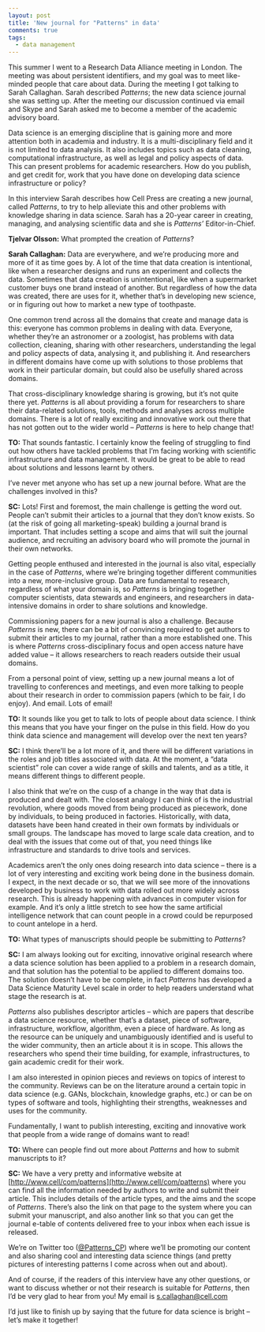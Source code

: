 ```yaml
---
layout: post
title: 'New journal for "Patterns" in data'
comments: true
tags:
  - data management
---
```


This summer I went to a Research Data Alliance meeting in London. The meeting
was about persistent identifiers, and my goal was to meet like-minded people
that care about data. During the meeting I got talking to Sarah Callaghan.
Sarah described *Patterns*; the new data science journal she was setting up.
After the meeting our discussion continued via email and Skype and Sarah asked
me to become a member of the academic advisory board.

Data science is an emerging discipline that is gaining more and more attention
both in academia and industry. It is a multi-disciplinary field and it is not
limited to data analysis. It also includes topics such as data cleaning,
computational infrastructure, as well as legal and policy aspects of data. This
can present problems for academic researchers. How do you publish, and get
credit for, work that you have done on developing data science infrastructure
or policy?

In this interview Sarah describes how Cell Press are creating a new journal,
called *Patterns*, to try to help alleviate this and other problems with
knowledge sharing in data science. Sarah has a 20-year career in creating,
managing, and analysing scientific data and she is *Patterns’* Editor-in-Chief.

**Tjelvar Olsson:** What prompted the creation of *Patterns*?

**Sarah Callaghan:** Data are everywhere, and we’re producing more and more of it
as time goes by. A lot of the time that data creation is intentional, like when
a researcher designs and runs an experiment and collects the data. Sometimes
that data creation is unintentional, like when a supermarket customer buys one
brand instead of another. But regardless of how the data was created, there are
uses for it, whether that’s in developing new science, or in figuring out how
to market a new type of toothpaste.

One common trend across all the domains that create and manage data is this:
everyone has common problems in dealing with data. Everyone, whether they’re an
astronomer or a zoologist, has problems with data collection, cleaning, sharing
with other researchers, understanding the legal and policy aspects of data,
analysing it, and publishing it. And researchers in different domains have come
up with solutions to those problems that work in their particular domain, but
could also be usefully shared across domains.

That cross-disciplinary knowledge sharing is growing, but it’s not quite there
yet. *Patterns* is all about providing a forum for researchers to share their
data-related solutions, tools, methods and analyses across multiple domains.
There is a lot of really exciting and innovative work out there that has not
gotten out to the wider world – *Patterns* is here to help change that!

**TO:** That sounds fantastic. I certainly know the feeling of struggling to find
out how others have tackled problems that I’m facing working with scientific
infrastructure and data management. It would be great to be able to read about
solutions and lessons learnt by others.

I’ve never met anyone who has set up a new journal before. What are the
challenges involved in this?

**SC:** Lots! First and foremost, the main challenge is getting the word out.
People can’t submit their articles to a journal that they don’t know exists. So
(at the risk of going all marketing-speak) building a journal brand is
important. That includes setting a scope and aims that will suit the journal
audience, and recruiting an advisory board who will promote the journal in
their own networks.

Getting people enthused and interested in the journal is also vital, especially
in the case of *Patterns*, where we’re bringing together different communities
into a new, more-inclusive group. Data are fundamental to research, regardless
of what your domain is, so *Patterns* is bringing together computer scientists,
data stewards and engineers, and researchers in data-intensive domains in order
to share solutions and knowledge.

Commissioning papers for a new journal is also a challenge. Because *Patterns* is
new, there can be a bit of convincing required to get authors to submit their
articles to my journal, rather than a more established one. This is where
*Patterns* cross-disciplinary focus and open access nature have added value –
it allows researchers to reach readers outside their usual domains.

From a personal point of view, setting up a new journal means a lot of
travelling to conferences and meetings, and even more talking to people about
their research in order to commission papers (which to be fair, I do enjoy).
And email. Lots of email!

**TO:** It sounds like you get to talk to lots of people about data science. I
think this means that you have your finger on the pulse in this field. How do
you think data science and management will develop over the next ten years?

**SC:** I think there’ll be a lot more of it, and there will be different
variations in the roles and job titles associated with data. At the moment, a
“data scientist” role can cover a wide range of skills and talents, and as a
title, it means different things to different people.

I also think that we’re on the cusp of a change in the way that data is
produced and dealt with. The closest analogy I can think of is the industrial
revolution, where goods moved from being produced as piecework, done by
individuals, to being produced in factories. Historically, with data, datasets
have been hand created in their own formats by individuals or small groups. The
landscape has moved to large scale data creation, and to deal with the issues
that come out of that, you need things like infrastructure and standards to
drive tools and services. 

Academics aren’t the only ones doing research into data science – there is a
lot of very interesting and exciting work being done in the business domain. I
expect, in the next decade or so, that we will see more of the innovations
developed by business to work with data rolled out more widely across research.
This is already happening with advances in computer vision for example. And
it’s only a little stretch to see how the same artificial intelligence network
that can count people in a crowd could be repurposed to count antelope in a
herd.

**TO:**  What types of manuscripts should people be submitting to *Patterns*?

**SC:** I am always looking out for exciting, innovative original research
where a data science solution has been applied to a problem in a research
domain, and that solution has the potential to be applied to different domains
too. The solution doesn’t have to be complete, in fact *Patterns* has developed
a Data Science Maturity Level scale in order to help readers understand what
stage the research is at. 

*Patterns* also publishes descriptor articles – which are papers that describe a
data science resource, whether that’s a dataset, piece of software,
infrastructure, workflow, algorithm, even a piece of hardware. As long as the
resource can be uniquely and unambiguously identified and is useful to the
wider community, then an article about it is in scope. This allows the
researchers who spend their time building, for example, infrastructures, to
gain academic credit for their work.

I am also interested in opinion pieces and reviews on topics of interest to the
community. Reviews can be on the literature around a certain topic in data
science (e.g. GANs, blockchain, knowledge graphs, etc.) or can be on types of
software and tools, highlighting their strengths, weaknesses and uses for the
community.

Fundamentally, I want to publish interesting, exciting and innovative work that
people from a wide range of domains want to read!

**TO:** Where can people find out more about *Patterns* and how to submit
manuscripts to it?

**SC:**  We have a very pretty and informative website at
[http://www.cell/com/patterns](http://www.cell/com/patterns) where you can find
all the information needed by authors to write and submit their article. This
includes details of the article types, and the aims and the scope of
*Patterns*.  There’s also the link on that page to the system where you can
submit your manuscript, and also another link so that you can get the journal
e-table of contents delivered free to your inbox when each issue is released. 

We’re on Twitter too ([@Patterns_CP](https://twitter.com/Patterns_CP)) where we’ll be promoting our content and
also sharing cool and interesting data science things (and pretty pictures of
interesting patterns I come across when out and about). 

And of course, if the readers of this interview have any other questions, or
want to discuss whether or not their research is suitable for *Patterns*, then
I’d be very glad to hear from you! My email is s.callaghan@cell.com

I’d just like to finish up by saying that the future for data science is bright
– let’s make it together!

